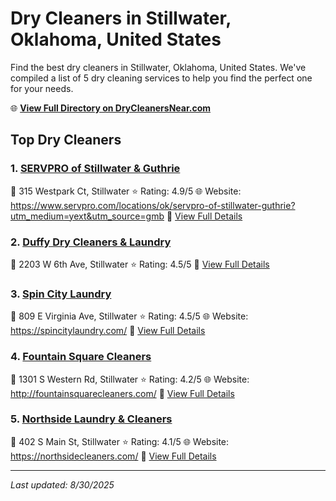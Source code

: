 # Dry Cleaners in Stillwater, Oklahoma, United States

Find the best dry cleaners in Stillwater, Oklahoma, United States. We've compiled a list of 5 dry cleaning services to help you find the perfect one for your needs.

🌐 **[View Full Directory on DryCleanersNear.com](https://drycleanersnear.com/city/US/Oklahoma/Stillwater)**

## Top Dry Cleaners

### 1. [SERVPRO of Stillwater & Guthrie](https://drycleanersnear.com/dryCleaner/686c7bad4f42799737d40e8a/servpro-of-stillwater-guthrie)
📍 315 Westpark Ct, Stillwater
⭐ Rating: 4.9/5
🌐 Website: https://www.servpro.com/locations/ok/servpro-of-stillwater-guthrie?utm_medium=yext&utm_source=gmb
🔗 [View Full Details](https://drycleanersnear.com/dryCleaner/686c7bad4f42799737d40e8a/servpro-of-stillwater-guthrie)

### 2. [Duffy Dry Cleaners & Laundry](https://drycleanersnear.com/dryCleaner/686c7ba44f42799737d40d70/duffy-dry-cleaners-laundry)
📍 2203 W 6th Ave, Stillwater
⭐ Rating: 4.5/5
🔗 [View Full Details](https://drycleanersnear.com/dryCleaner/686c7ba44f42799737d40d70/duffy-dry-cleaners-laundry)

### 3. [Spin City Laundry](https://drycleanersnear.com/dryCleaner/686c7ba74f42799737d40dcb/spin-city-laundry)
📍 809 E Virginia Ave, Stillwater
⭐ Rating: 4.5/5
🌐 Website: https://spincitylaundry.com/
🔗 [View Full Details](https://drycleanersnear.com/dryCleaner/686c7ba74f42799737d40dcb/spin-city-laundry)

### 4. [Fountain Square Cleaners](https://drycleanersnear.com/dryCleaner/686c7ba54f42799737d40d8e/fountain-square-cleaners)
📍 1301 S Western Rd, Stillwater
⭐ Rating: 4.2/5
🌐 Website: http://fountainsquarecleaners.com/
🔗 [View Full Details](https://drycleanersnear.com/dryCleaner/686c7ba54f42799737d40d8e/fountain-square-cleaners)

### 5. [Northside Laundry & Cleaners](https://drycleanersnear.com/dryCleaner/686c7ba34f42799737d40d51/northside-laundry-cleaners)
📍 402 S Main St, Stillwater
⭐ Rating: 4.1/5
🌐 Website: https://northsidecleaners.com/
🔗 [View Full Details](https://drycleanersnear.com/dryCleaner/686c7ba34f42799737d40d51/northside-laundry-cleaners)


---

*Last updated: 8/30/2025*

